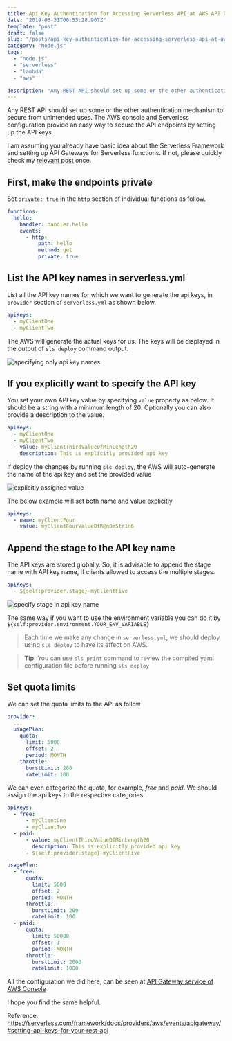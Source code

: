 ```yaml
---
title: Api Key Authentication for Accessing Serverless API at AWS API Gateway
date: "2019-05-31T00:55:28.907Z"
template: "post"
draft: false
slug: "/posts/api-key-authentication-for-accessing-serverless-api-at-aws-api-gateway"
category: "Node.js"
tags:
  - "node.js"
  - "serverless"
  - "lambda"
  - "aws"

description: "Any REST API should set up some or the other authentication mechanism to secure from unintended uses. The AWS console and Serverless configuration provides a very easy way to secure the API endpoints by setting up the API keys"
---
```


Any REST API should set up some or the other authentication mechanism to secure from unintended uses. The AWS console and Serverless configuration provide an easy way to secure the API endpoints by setting up the API keys.

I am assuming you already have basic idea about the Serverless Framework and setting up API Gateways for Serverless functions. If not, please quickly check my [relevant post](https://3sanket3.com/posts/how-to-create-serverless-api-functions-with-aws-lambda) once.

## First, make the endpoints private

Set `private: true` in the `http` section of individual functions as follow.

```yml
functions:
  hello:
    handler: handler.hello
    events:
      - http:
          path: hello
          method: get
          private: true
```

## List the API key names in serverless.yml

List all the API key names for which we want to generate the api keys, in `provider` section of `serverless.yml` as shown below.

```yml
apiKeys:
  - myClientOne
  - myClientTwo
```

The AWS will generate the actual keys for us. The keys will be displayed in the output of `sls deploy` command output.

![specifying only api key names](/media/onlyapikeynames-apikey.png)

## If you explicitly want to specify the API key

You set your own API key value by specifying `value` property as below. It should be a string with a minimum length of 20. Optionally you can also provide a description to the value.

```yml
apiKeys:
  - myClientOne
  - myClientTwo
  - value: myClientThirdValueOfMinLength20
    description: This is explicitly provided api key
```

If deploy the changes by running `sls deploy`, the AWS will auto-generate the name of the api key and set the provided value

![explicitly assigned value](/media/explicit-value-api-key.png)

The below example will set both name and value explicitly

```yml
apiKeys:
  - name: myClientFour
    value: myClientFourValueOfR@n0mStr1n6
```

## Append the stage to the API key name

The API keys are stored globally. So, it is advisable to append the stage name with API key name, if clients allowed to access the multiple stages.

```yml
apiKeys:
  - ${self:provider.stage}-myClientFive
```

![specify stage in api key name](/media/specify-stage-to-api-key-name.png)

The same way if you want to use the environment variable you can do it by `${self:provider.environment.YOUR_ENV_VARIABLE}`

> Each time we make any change in `serverless.yml`, we should deploy using `sls deploy` to have its effect on AWS.

> **Tip:** You can use `sls print` command to review the compiled yaml configuration file before running `sls deploy`

## Set quota limits

We can set the quota limits to the API as follow

```yml
provider:
  ...
  usagePlan:
    quota:
      limit: 5000
      offset: 2
      period: MONTH
    throttle:
      burstLimit: 200
      rateLimit: 100
```

We can even categorize the quota, for example, _free_ and _paid_. We should assign the api keys to the respective categories.

```yml
apiKeys:
  - free:
      - myClientOne
      - myClientTwo
  - paid:
      - value: myClientThirdValueOfMinLength20
        description: This is explicitly provided api key
      - ${self:provider.stage}-myClientFive

usagePlan:
  - free:
      quota:
        limit: 5000
        offset: 2
        period: MONTH
      throttle:
        burstLimit: 200
        rateLimit: 100
  - paid:
      quota:
        limit: 50000
        offset: 1
        period: MONTH
      throttle:
        burstLimit: 2000
        rateLimit: 1000
```

All the configuration we did here, can be seen at [API Gateway service of AWS Console](https://console.aws.amazon.com/apigateway/home?region=us-east-1)

I hope you find the same helpful.

Reference: https://serverless.com/framework/docs/providers/aws/events/apigateway/#setting-api-keys-for-your-rest-api
